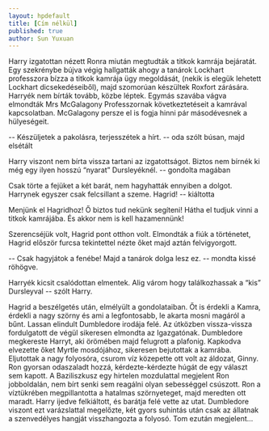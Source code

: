 ```yaml
---
layout: hpdefault
title: [Cím nélkül]
published: true
author: Sun Yuxuan
---
```

Harry izgatottan nézett Ronra miután megtudták a titkok kamrája bejáratát. Egy szekrénybe bújva végig hallgatták ahogy a tanárok Lockhart professzora bízza a titkok kamrája ügy megoldását, (nekik is elegük lehetett Lockhart dicsekedéseiből), majd szomorúan készültek Roxfort zárására. Harryék nem bírták tovább, közbe léptek. Egymás szavába vágva elmondták Mrs McGalagony Professzornak következtetéseit a kamrával kapcsolatban. McGalagony persze el is fogja hinni pár másodévesnek a hülyeségeit.

-- Készüljetek a pakolásra, terjesszétek a hírt. -- oda szólt búsan, majd elsétált

Harry viszont nem bírta vissza tartani az izgatottságot. Biztos nem bírnék ki még egy ilyen hosszú “nyarat” Dursleyéknél. -- gondolta magában

Csak törte a fejüket a két barát, nem hagyhatták ennyiben a dolgot. Harrynek egyszer csak felcsillant a szeme. Hagrid! -- kiáltotta

Menjünk el Hagridhoz! Ő biztos tud nekünk segíteni! Hátha el tudjuk vinni a titkok kamrájába. És akkor nem is kell hazamennünk!

Szerencséjük volt, Hagrid pont otthon volt. Elmondták a fiúk a történetet, Hagrid először furcsa tekintettel nézte őket majd aztán felvigyorgott.

-- Csak hagyjátok a fenébe! Majd a tanárok dolga lesz ez. -- mondta kissé röhögve.

Harryék kicsit csalódottan elmentek. Alig várom hogy találkozhassak a “kis” Dursleyval -- szólt Harry.

Hagrid a beszélgetés után, elmélyült a gondolataiban. Őt is érdekli a Kamra, érdekli a nagy szörny és ami a legfontosabb, le akarta mosni magáról a bűnt. Lassan elindult Dumbledore irodája felé. Az útközben vissza-vissza fordulgatott de végül sikeresen elmondta az Igazgatónak. Dumbledore megkereste Harryt, aki örömében majd felugrott a plafonig. Kapkodva elvezette őket Myrtle mosdójához, sikeresen bejutottak a kamrába. Eljutottak a nagy folyosóra, csurom víz közepette ott volt az áldozat, Ginny. Ron gyorsan odaszaladt hozzá, kérdezte-kérdezte húgát de egy választ sem kapott. A Baziliszkusz egy hirtelen mozdulattal megjelent Ron jobboldalán, nem bírt senki sem reagálni olyan sebességgel csúszott. Ron a víztükrében megpillantotta a hatalmas szörnyeteget, majd meredten ott maradt. Harry ijedve felkiáltott, és barátja felé vette az utat. Dumbledore viszont ezt varázslattal megelőzte, két gyors suhintás után csak az állatnak a szenvedélyes hangját visszhangozta a folyosó. Tom ezután megjelent…
